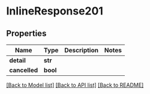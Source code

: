 # InlineResponse201

## Properties
Name | Type | Description | Notes
------------ | ------------- | ------------- | -------------
**detail** | **str** |  | 
**cancelled** | **bool** |  | 

[[Back to Model list]](../README.md#documentation-for-models) [[Back to API list]](../README.md#documentation-for-api-endpoints) [[Back to README]](../README.md)


